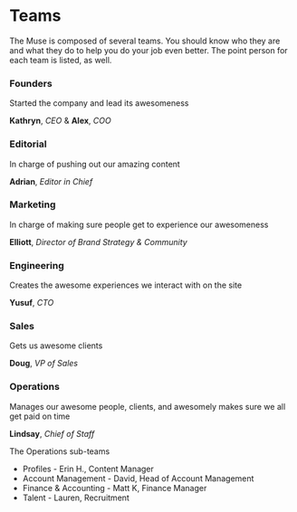 # Teams

The Muse is composed of several teams.  You should know who they are and what they do to help you do your job even better.  The point person for each team is listed, as well.


### Founders

Started the company and lead its awesomeness

**Kathryn**, *CEO* & **Alex**, *COO*



### Editorial

In charge of pushing out our amazing content

**Adrian**, *Editor in Chief*



### Marketing

In charge of making sure people get to experience our awesomeness

**Elliott**, *Director of Brand Strategy & Community*



### Engineering

Creates the awesome experiences we interact with on the site

**Yusuf**, *CTO*

### Sales

Gets us awesome clients

**Doug**, *VP of Sales* 


### Operations

Manages our awesome people, clients, and awesomely makes sure we all get paid on time

**Lindsay**, *Chief of Staff*

The Operations sub-teams
* Profiles - Erin H., Content Manager
* Account Management - David, Head of Account Management
* Finance & Accounting - Matt K, Finance Manager
* Talent - Lauren, Recruitment